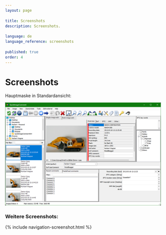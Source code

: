 ```yaml
---
layout: page

title: Screenshots
description: Screenshots.

language: de
language_reference: screenshots

published: true
order: 4
---
```


# Screenshots

Hauptmaske in Standardansicht:

<screenshot>
<img src="https://raw.githubusercontent.com/QuickImageComment/QuickImageComment/main/UserManual/images/English-prg/FormQuickImageComment-00.png">
</screenshot>

### Weitere Screenshots:

{% include navigation-screenshot.html %}
